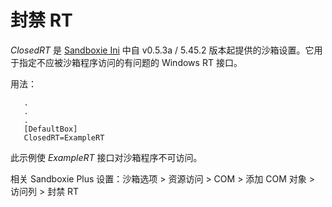 # 封禁 RT

_ClosedRT_ 是 [Sandboxie Ini](SandboxieIni.md) 中自 v0.5.3a / 5.45.2 版本起提供的沙箱设置。它用于指定不应被沙箱程序访问的有问题的 Windows RT 接口。

用法：
```
   .
   .
   .
   [DefaultBox]
   ClosedRT=ExampleRT
```

此示例使 _ExampleRT_ 接口对沙箱程序不可访问。

相关 Sandboxie Plus 设置：沙箱选项 > 资源访问 > COM > 添加 COM 对象 > 访问列 > 封禁 RT
